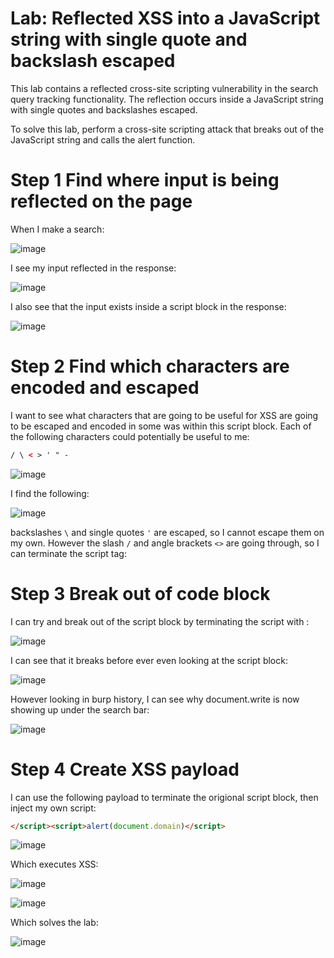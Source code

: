 # Lab: Reflected XSS into a JavaScript string with single quote and backslash escaped

 This lab contains a reflected cross-site scripting vulnerability in the search query tracking functionality. The reflection occurs inside a JavaScript string with single quotes and backslashes escaped.

To solve this lab, perform a cross-site scripting attack that breaks out of the JavaScript string and calls the alert function. 

# Step 1 Find where input is being reflected on the page

When I make a search:

![image](https://user-images.githubusercontent.com/83407557/211176082-001878e7-377d-465e-aee1-a7c4c863704d.png)

I see my input reflected in the response:

![image](https://user-images.githubusercontent.com/83407557/211176102-47992e4a-2747-4244-ae51-e8e7d60edecb.png)

I also see that the input exists inside a script block in the response:

![image](https://user-images.githubusercontent.com/83407557/211176129-85f76034-af32-4f62-ab61-c00748c869e1.png)

# Step 2 Find which characters are encoded and escaped

I want to see what characters that are going to be useful for XSS are going to be escaped and encoded in some was within this script block. Each of the following characters could potentially be useful to me:

```html
/ \ < > ' " - 
```
![image](https://user-images.githubusercontent.com/83407557/211176189-27adc6bf-fd36-416c-b321-75860af5ef91.png)

I find the following:

![image](https://user-images.githubusercontent.com/83407557/211176215-d067249e-40a4-48c3-8c5a-4379b0e3fbab.png)

backslashes `\` and single quotes `'` are escaped, so I cannot escape them on my own. However the slash `/` and angle brackets `<>` are going through, so I can terminate the script tag:

# Step 3 Break out of code block

I can try and break out of the script block by terminating the script with </script>:

![image](https://user-images.githubusercontent.com/83407557/211176351-745aacc6-295a-47ef-bb38-ade228bce6dc.png)

I can see that it breaks before ever even looking at the script block:

![image](https://user-images.githubusercontent.com/83407557/211176363-870654f7-a471-4cb6-9464-6223a4d74553.png)

However looking in burp history, I can see why document.write is now showing up under the search bar:

![image](https://user-images.githubusercontent.com/83407557/211176391-3b017411-0b41-4567-9068-20d9c2014a36.png)


# Step 4 Create XSS payload 

I can use the following payload to terminate the origional script block, then inject my own script:

```html
</script><script>alert(document.domain)</script>
```

![image](https://user-images.githubusercontent.com/83407557/211176473-596f4522-0887-482d-a995-663a32e89d35.png)

Which executes XSS:

![image](https://user-images.githubusercontent.com/83407557/211176486-771e5689-a4be-4450-baaa-270f545674fa.png)

![image](https://user-images.githubusercontent.com/83407557/211176494-fcffe3e0-1996-40f2-b37b-495c16771884.png)

Which solves the lab:

![image](https://user-images.githubusercontent.com/83407557/211176516-036268ee-7544-46bc-820b-f56881896d31.png)

